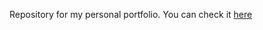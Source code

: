 Repository for my personal portfolio. You can check it [here](https://f-espinoza.github.io/projects/)
